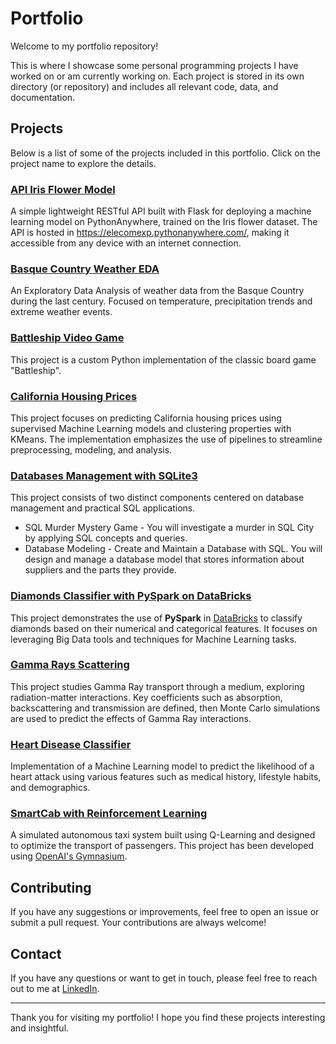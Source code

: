 # Portfolio

Welcome to my portfolio repository!

This is where I showcase some personal programming projects I have worked on or am currently working on. Each project is stored in its own directory (or repository) and includes all relevant code, data, and documentation.

## Projects

Below is a list of some of the projects included in this portfolio. Click on the project name to explore the details.

### [API Iris Flower Model](https://github.com/elecomexp/api_iris_model)

A simple lightweight RESTful API built with Flask for deploying a machine learning model on PythonAnywhere, trained on the Iris flower dataset. The API is hosted in https://elecomexp.pythonanywhere.com/, making it accessible from any device with an internet connection.

### [Basque Country Weather EDA](./basque_country_weather_eda)

An Exploratory Data Analysis of weather data from the Basque Country during the last century. Focused on temperature, precipitation trends and extreme weather events.

### [Battleship Video Game](./battleship_videogame)

This project is a custom Python implementation of the classic board game "Battleship".

### [California Housing Prices](./california_housing_prices)

This project focuses on predicting California housing prices using supervised Machine Learning models and clustering properties with KMeans. The implementation emphasizes the use of pipelines to streamline preprocessing, modeling, and analysis.

### [Databases Management with SQLite3](./databases_sql)

This project consists of two distinct components centered on database management and practical SQL applications.

* SQL Murder Mystery Game - You will investigate a murder in SQL City by applying SQL concepts and queries.
* Database Modeling - Create and Maintain a Database with SQL. You will design and manage a database model that stores information about suppliers and the parts they provide.

### [Diamonds Classifier with PySpark on DataBricks](./diamonds_big_data_pyspark/)

This project demonstrates the use of **PySpark** in [DataBricks](https://www.databricks.com/) to classify diamonds based on their numerical and categorical features. It focuses on leveraging Big Data tools and techniques for Machine Learning tasks.

### [Gamma Rays Scattering](https://github.com/elecomexp/gamma_rays_scattering)

This project studies Gamma Ray transport through a medium, exploring radiation-matter interactions. Key coefficients such as absorption, backscattering and transmission are defined, then Monte Carlo simulations are used to predict the effects of Gamma Ray interactions.

### [Heart Disease Classifier](./heart_disease_classifier)

Implementation of a Machine Learning model to predict the likelihood of a heart attack using various features such as medical history, lifestyle habits, and demographics.

### [SmartCab with Reinforcement Learning](./smartcab_reinforcement_learning/)

A simulated autonomous taxi system built using Q-Learning and designed to optimize the transport of passengers. This project has been developed using [OpenAI's Gymnasium](https://gymnasium.farama.org/index.html).

## Contributing

If you have any suggestions or improvements, feel free to open an issue or submit a pull request. Your contributions are always welcome!

## Contact

If you have any questions or want to get in touch, please feel free to reach out to me at [LinkedIn](https://www.linkedin.com/in/landercombarroexposito/).

---

Thank you for visiting my portfolio! I hope you find these projects interesting and insightful.
